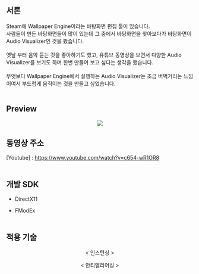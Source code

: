 ## 서론

Steam에 Wallpaper Engine이라는 바탕화면 편집 툴이 있습니다.<br>
사람들이 만든 바탕화면들이 많이 있는데 그 중에서 바탕화면을 찾아보다가 
바탕화면이 Audio Visualizer인 것을 봤습니다.<br><br/>
옛날 부터 음악 듣는 것을 좋아하기도 했고, 유튜브 동영상을 보면서 다양한 Audio Visualizer를 보기도 하며 한번 만들어 보고 싶다는 생각을 했습니다.<br><br/>
무엇보다 Wallpaper Engine에서 실행하는 Audio Visualizer는 조금 버벅거리는 느낌이여서 부드럽게 움직이는 것을 만들고 싶었습니다.<br><br/>

## Preview

<p align="center">
  <img src="https://postfiles.pstatic.net/MjAyMDA4MDNfMjQ0/MDAxNTk2NDA0Njk4MzUz.wDCxv_0FhLWwdTqlknG6rcx2b1xAB3kT5PWQHAJVl8og.65SPWMH1Mx4Ba8UIHs0Ck-Fv-q77Ot4LAiGqGXPGNUog.GIF.ashi0/ezgif-4-5e0391c06286.gif?type=w966">

## 동영상 주소

[Youtube] : https://www.youtube.com/watch?v=c654-wR1OR8
<br><br/>

## 개발 SDK

* DirectX11

* FModEx
<br><br/>

## 적용 기술

</p> <div align="center"> < 인스턴싱 > </div>
  
</p> <div align="center"> < 안티앨리어싱 > </div>
